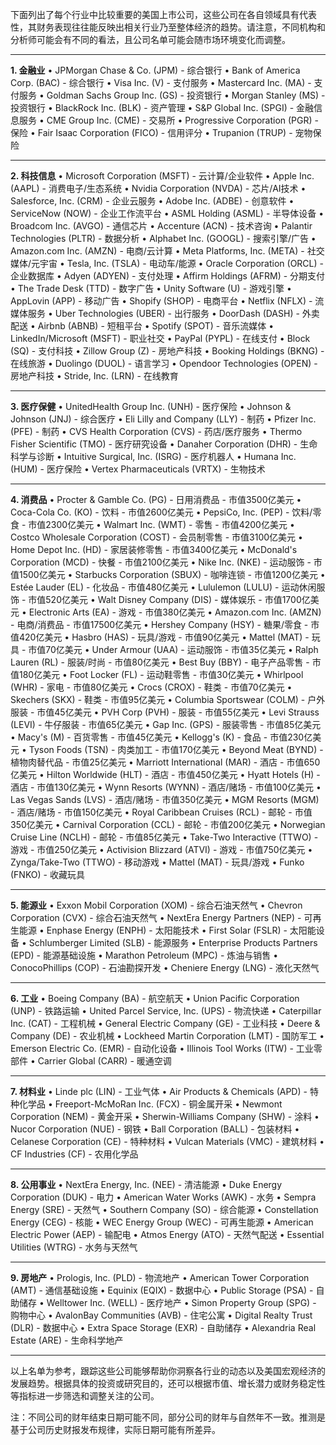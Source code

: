 下面列出了每个行业中比较重要的美国上市公司，这些公司在各自领域具有代表性，其财务表现往往能反映出相关行业乃至整体经济的趋势。请注意，不同机构和分析师可能会有不同的看法，且公司名单可能会随市场环境变化而调整。

---

**1. 金融业**
• JPMorgan Chase & Co. (JPM) - 综合银行
• Bank of America Corp. (BAC) - 综合银行
• Visa Inc. (V) - 支付服务
• Mastercard Inc. (MA) - 支付服务
• Goldman Sachs Group Inc. (GS) - 投资银行
• Morgan Stanley (MS) - 投资银行
• BlackRock Inc. (BLK) - 资产管理
• S&P Global Inc. (SPGI) - 金融信息服务
• CME Group Inc. (CME) - 交易所
• Progressive Corporation (PGR) - 保险
• Fair Isaac Corporation (FICO) - 信用评分
• Trupanion (TRUP) - 宠物保险

---

**2. 科技信息**
• Microsoft Corporation (MSFT) - 云计算/企业软件
• Apple Inc. (AAPL) - 消费电子/生态系统
• Nvidia Corporation (NVDA) - 芯片/AI技术
• Salesforce, Inc. (CRM) - 企业云服务
• Adobe Inc. (ADBE) - 创意软件
• ServiceNow (NOW) - 企业工作流平台
• ASML Holding (ASML) - 半导体设备
• Broadcom Inc. (AVGO) - 通信芯片
• Accenture (ACN) - 技术咨询
• Palantir Technologies (PLTR) - 数据分析
• Alphabet Inc. (GOOGL) - 搜索引擎/广告
• Amazon.com Inc. (AMZN) - 电商/云计算
• Meta Platforms, Inc. (META) - 社交媒体/元宇宙
• Tesla, Inc. (TSLA) - 电动车/能源
• Oracle Corporation (ORCL) - 企业数据库
• Adyen (ADYEN) - 支付处理
• Affirm Holdings (AFRM) - 分期支付
• The Trade Desk (TTD) - 数字广告
• Unity Software (U) - 游戏引擎
• AppLovin (APP) - 移动广告
• Shopify (SHOP) - 电商平台
• Netflix (NFLX) - 流媒体服务
• Uber Technologies (UBER) - 出行服务
• DoorDash (DASH) - 外卖配送
• Airbnb (ABNB) - 短租平台
• Spotify (SPOT) - 音乐流媒体
• LinkedIn/Microsoft (MSFT) - 职业社交
• PayPal (PYPL) - 在线支付
• Block (SQ) - 支付科技
• Zillow Group (Z) - 房地产科技
• Booking Holdings (BKNG) - 在线旅游
• Duolingo (DUOL) - 语言学习
• Opendoor Technologies (OPEN) - 房地产科技
• Stride, Inc. (LRN) - 在线教育

---

**3. 医疗保健**
• UnitedHealth Group Inc. (UNH) - 医疗保险
• Johnson & Johnson (JNJ) - 综合医疗
• Eli Lilly and Company (LLY) - 制药
• Pfizer Inc. (PFE) - 制药
• CVS Health Corporation (CVS) - 药店/医疗服务
• Thermo Fisher Scientific (TMO) - 医疗研究设备
• Danaher Corporation (DHR) - 生命科学与诊断
• Intuitive Surgical, Inc. (ISRG) - 医疗机器人
• Humana Inc. (HUM) - 医疗保险
• Vertex Pharmaceuticals (VRTX) - 生物技术

---

**4. 消费品**
• Procter & Gamble Co. (PG) - 日用消费品 - 市值3500亿美元
• Coca-Cola Co. (KO) - 饮料 - 市值2600亿美元
• PepsiCo, Inc. (PEP) - 饮料/零食 - 市值2300亿美元
• Walmart Inc. (WMT) - 零售 - 市值4200亿美元
• Costco Wholesale Corporation (COST) - 会员制零售 - 市值3100亿美元
• Home Depot Inc. (HD) - 家居装修零售 - 市值3400亿美元
• McDonald's Corporation (MCD) - 快餐 - 市值2100亿美元
• Nike Inc. (NKE) - 运动服饰 - 市值1500亿美元
• Starbucks Corporation (SBUX) - 咖啡连锁 - 市值1200亿美元
• Estée Lauder (EL) - 化妆品 - 市值480亿美元
• Lululemon (LULU) - 运动休闲服饰 - 市值520亿美元
• Walt Disney Company (DIS) - 媒体娱乐 - 市值1700亿美元
• Electronic Arts (EA) - 游戏 - 市值380亿美元
• Amazon.com Inc. (AMZN) - 电商/消费品 - 市值17500亿美元
• Hershey Company (HSY) - 糖果/零食 - 市值420亿美元
• Hasbro (HAS) - 玩具/游戏 - 市值90亿美元
• Mattel (MAT) - 玩具 - 市值70亿美元
• Under Armour (UAA) - 运动服饰 - 市值35亿美元
• Ralph Lauren (RL) - 服装/时尚 - 市值80亿美元
• Best Buy (BBY) - 电子产品零售 - 市值180亿美元
• Foot Locker (FL) - 运动鞋零售 - 市值30亿美元
• Whirlpool (WHR) - 家电 - 市值80亿美元
• Crocs (CROX) - 鞋类 - 市值70亿美元
• Skechers (SKX) - 鞋类 - 市值95亿美元
• Columbia Sportswear (COLM) - 户外服装 - 市值45亿美元
• PVH Corp (PVH) - 服装 - 市值55亿美元
• Levi Strauss (LEVI) - 牛仔服装 - 市值65亿美元
• Gap Inc. (GPS) - 服装零售 - 市值85亿美元
• Macy's (M) - 百货零售 - 市值45亿美元
• Kellogg's (K) - 食品 - 市值230亿美元
• Tyson Foods (TSN) - 肉类加工 - 市值170亿美元
• Beyond Meat (BYND) - 植物肉替代品 - 市值25亿美元
• Marriott International (MAR) - 酒店 - 市值650亿美元
• Hilton Worldwide (HLT) - 酒店 - 市值450亿美元
• Hyatt Hotels (H) - 酒店 - 市值130亿美元
• Wynn Resorts (WYNN) - 酒店/赌场 - 市值100亿美元
• Las Vegas Sands (LVS) - 酒店/赌场 - 市值350亿美元
• MGM Resorts (MGM) - 酒店/赌场 - 市值150亿美元
• Royal Caribbean Cruises (RCL) - 邮轮 - 市值350亿美元
• Carnival Corporation (CCL) - 邮轮 - 市值200亿美元
• Norwegian Cruise Line (NCLH) - 邮轮 - 市值85亿美元
• Take-Two Interactive (TTWO) - 游戏 - 市值250亿美元
• Activision Blizzard (ATVI) - 游戏 - 市值750亿美元
• Zynga/Take-Two (TTWO) - 移动游戏
• Mattel (MAT) - 玩具/游戏
• Funko (FNKO) - 收藏玩具

---

**5. 能源业**
• Exxon Mobil Corporation (XOM) - 综合石油天然气
• Chevron Corporation (CVX) - 综合石油天然气
• NextEra Energy Partners (NEP) - 可再生能源
• Enphase Energy (ENPH) - 太阳能技术
• First Solar (FSLR) - 太阳能设备
• Schlumberger Limited (SLB) - 能源服务
• Enterprise Products Partners (EPD) - 能源基础设施
• Marathon Petroleum (MPC) - 炼油与销售
• ConocoPhillips (COP) - 石油勘探开发
• Cheniere Energy (LNG) - 液化天然气

---

**6. 工业**
• Boeing Company (BA) - 航空航天
• Union Pacific Corporation (UNP) - 铁路运输
• United Parcel Service, Inc. (UPS) - 物流快递
• Caterpillar Inc. (CAT) - 工程机械
• General Electric Company (GE) - 工业科技
• Deere & Company (DE) - 农业机械
• Lockheed Martin Corporation (LMT) - 国防军工
• Emerson Electric Co. (EMR) - 自动化设备
• Illinois Tool Works (ITW) - 工业零部件
• Carrier Global (CARR) - 暖通空调

---

**7. 材料业**
• Linde plc (LIN) - 工业气体
• Air Products & Chemicals (APD) - 特种化学品
• Freeport-McMoRan Inc. (FCX) - 铜金属开采
• Newmont Corporation (NEM) - 黄金开采
• Sherwin-Williams Company (SHW) - 涂料
• Nucor Corporation (NUE) - 钢铁
• Ball Corporation (BALL) - 包装材料
• Celanese Corporation (CE) - 特种材料
• Vulcan Materials (VMC) - 建筑材料
• CF Industries (CF) - 农用化学品

---

**8. 公用事业**
• NextEra Energy, Inc. (NEE) - 清洁能源
• Duke Energy Corporation (DUK) - 电力
• American Water Works (AWK) - 水务
• Sempra Energy (SRE) - 天然气
• Southern Company (SO) - 综合能源
• Constellation Energy (CEG) - 核能
• WEC Energy Group (WEC) - 可再生能源
• American Electric Power (AEP) - 输配电
• Atmos Energy (ATO) - 天然气配送
• Essential Utilities (WTRG) - 水务与天然气

---

**9. 房地产**
• Prologis, Inc. (PLD) - 物流地产
• American Tower Corporation (AMT) - 通信基础设施
• Equinix (EQIX) - 数据中心
• Public Storage (PSA) - 自助储存
• Welltower Inc. (WELL) - 医疗地产
• Simon Property Group (SPG) - 购物中心
• AvalonBay Communities (AVB) - 住宅公寓
• Digital Realty Trust (DLR) - 数据中心
• Extra Space Storage (EXR) - 自助储存
• Alexandria Real Estate (ARE) - 生命科学地产

---

以上名单为参考，跟踪这些公司能够帮助你洞察各行业的动态以及美国宏观经济的发展趋势。根据具体的投资或研究目的，还可以根据市值、增长潜力或财务稳定性等指标进一步筛选和调整关注的公司。

注：不同公司的财年结束日期可能不同，部分公司的财年与自然年不一致。推测是基于公司历史财报发布规律，实际日期可能有所差异。
